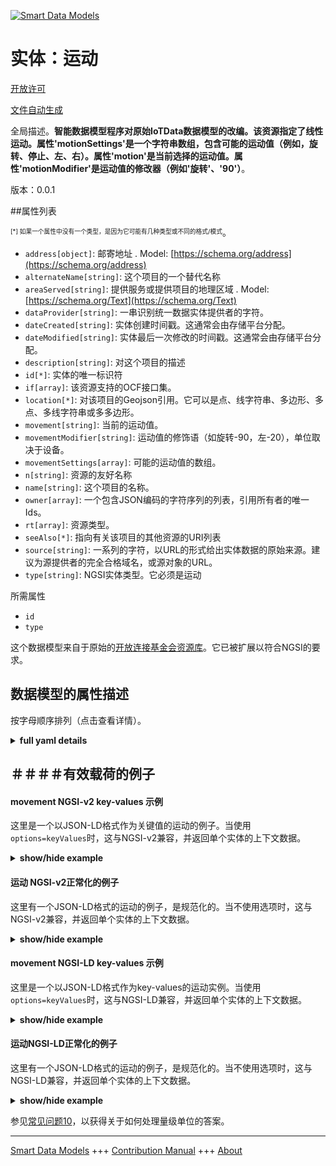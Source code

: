 <!-- 10-Header -->  
[![Smart Data Models](https://smartdatamodels.org/wp-content/uploads/2022/01/SmartDataModels_logo.png "Logo")](https://smartdatamodels.org)  
实体：运动  
=====<!-- /10-Header -->  
<!-- 15-License -->  
[开放许可](https://github.com/smart-data-models//dataModel.OCF/blob/master/movement/LICENSE.md)  
[文件自动生成](https://docs.google.com/presentation/d/e/2PACX-1vTs-Ng5dIAwkg91oTTUdt8ua7woBXhPnwavZ0FxgR8BsAI_Ek3C5q97Nd94HS8KhP-r_quD4H0fgyt3/pub?start=false&loop=false&delayms=3000#slide=id.gb715ace035_0_60)  
<!-- /15-License -->  
<!-- 20-Description -->  
全局描述。**智能数据模型程序对原始IoTData数据模型的改编。该资源指定了线性运动。属性'motionSettings'是一个字符串数组，包含可能的运动值（例如，旋转、停止、左、右）。属性'motion'是当前选择的运动值。属性'motionModifier'是运动值的修改器（例如'旋转'、'90'）**。  
版本：0.0.1  
<!-- /20-Description -->  
<!-- 30-PropertiesList -->  

##属性列表  

<sup><sub>[*] 如果一个属性中没有一个类型，是因为它可能有几种类型或不同的格式/模式</sub></sup>。  
- `address[object]`: 邮寄地址  . Model: [https://schema.org/address](https://schema.org/address)- `alternateName[string]`: 这个项目的一个替代名称  - `areaServed[string]`: 提供服务或提供项目的地理区域  . Model: [https://schema.org/Text](https://schema.org/Text)- `dataProvider[string]`: 一串识别统一数据实体提供者的字符。  - `dateCreated[string]`: 实体创建时间戳。这通常会由存储平台分配。  - `dateModified[string]`: 实体最后一次修改的时间戳。这通常会由存储平台分配。  - `description[string]`: 对这个项目的描述  - `id[*]`: 实体的唯一标识符  - `if[array]`: 该资源支持的OCF接口集。  - `location[*]`: 对该项目的Geojson引用。它可以是点、线字符串、多边形、多点、多线字符串或多多边形。  - `movement[string]`: 当前的运动值。  - `movementModifier[string]`: 运动值的修饰语（如旋转-90，左-20），单位取决于设备。  - `movementSettings[array]`: 可能的运动值的数组。  - `n[string]`: 资源的友好名称  - `name[string]`: 这个项目的名称。  - `owner[array]`: 一个包含JSON编码的字符序列的列表，引用所有者的唯一Ids。  - `rt[array]`: 资源类型。  - `seeAlso[*]`: 指向有关该项目的其他资源的URI列表  - `source[string]`: 一系列的字符，以URL的形式给出实体数据的原始来源。建议为源提供者的完全合格域名，或源对象的URL。  - `type[string]`: NGSI实体类型。它必须是运动  <!-- /30-PropertiesList -->  
<!-- 35-RequiredProperties -->  
所需属性  
- `id`  - `type`  <!-- /35-RequiredProperties -->  
<!-- 40-RequiredProperties -->  
这个数据模型来自于原始的[开放连接基金会资源库](https://github.com/openconnectivityfoundation/IoTDataModels)。它已被扩展以符合NGSI的要求。  
<!-- /40-RequiredProperties -->  
<!-- 50-DataModelHeader -->  
## 数据模型的属性描述  
按字母顺序排列（点击查看详情）。  
<!-- /50-DataModelHeader -->  
<!-- 60-ModelYaml -->  
<details><summary><strong>full yaml details</strong></summary>    
```yaml  
movement:    
  description: 'Smart Data Models Program adaptation of the original IoTData data Models. This Resource specifies linear movement. The Property ''movementSettings'' is an array of strings containing possible movement values (e.g. spin, stop, left, right). The Property ''movement'' is the currently selected movement value. The Property ''movementModifier'' is a modifier to the movement value (e.g. ''spin'', ''90'') '    
  properties:    
    address:    
      description: 'The mailing address'    
      properties:    
        addressCountry:    
          description: 'Property. The country. For example, Spain. Model:''https://schema.org/addressCountry'''    
          type: string    
        addressLocality:    
          description: 'Property. The locality in which the street address is, and which is in the region. Model:''https://schema.org/addressLocality'''    
          type: string    
        addressRegion:    
          description: 'Property. The region in which the locality is, and which is in the country. Model:''https://schema.org/addressRegion'''    
          type: string    
        postOfficeBoxNumber:    
          description: 'Property. The post office box number for PO box addresses. For example, 03578. Model:''https://schema.org/postOfficeBoxNumber'''    
          type: string    
        postalCode:    
          description: 'Property. The postal code. For example, 24004. Model:''https://schema.org/https://schema.org/postalCode'''    
          type: string    
        streetAddress:    
          description: 'Property. The street address. Model:''https://schema.org/streetAddress'''    
          type: string    
      type: object    
      x-ngsi:    
        model: https://schema.org/address    
        type: Property    
    alternateName:    
      description: 'An alternative name for this item'    
      type: string    
      x-ngsi:    
        type: Property    
    areaServed:    
      description: 'The geographic area where a service or offered item is provided'    
      type: string    
      x-ngsi:    
        model: https://schema.org/Text    
        type: Property    
    dataProvider:    
      description: 'A sequence of characters identifying the provider of the harmonised data entity.'    
      type: string    
      x-ngsi:    
        type: Property    
    dateCreated:    
      description: 'Entity creation timestamp. This will usually be allocated by the storage platform.'    
      format: date-time    
      type: string    
      x-ngsi:    
        type: Property    
    dateModified:    
      description: 'Timestamp of the last modification of the entity. This will usually be allocated by the storage platform.'    
      format: date-time    
      type: string    
      x-ngsi:    
        type: Property    
    description:    
      description: 'A description of this item'    
      type: string    
      x-ngsi:    
        type: Property    
    id:    
      anyOf: &movement_-_properties_-_owner_-_items_-_anyof    
        - description: 'Property. Identifier format of any NGSI entity'    
          maxLength: 256    
          minLength: 1    
          pattern: ^[\w\-\.\{\}\$\+\*\[\]`|~^@!,:\\]+$    
          type: string    
        - description: 'Property. Identifier format of any NGSI entity'    
          format: uri    
          type: string    
      description: 'Unique identifier of the entity'    
      x-ngsi:    
        type: Property    
    if:    
      description: 'The OCF Interface set supported by this Resource.'    
      items:    
        enum:    
          - oic.if.s    
          - oic.if.baseline    
        type: string    
      minItems: 2    
      readOnly: true    
      type: array    
      uniqueItems: true    
      x-ngsi:    
        type: Property    
    location:    
      description: 'Geojson reference to the item. It can be Point, LineString, Polygon, MultiPoint, MultiLineString or MultiPolygon'    
      oneOf:    
        - description: 'Geoproperty. Geojson reference to the item. Point'    
          properties:    
            bbox:    
              items:    
                type: number    
              minItems: 4    
              type: array    
            coordinates:    
              items:    
                type: number    
              minItems: 2    
              type: array    
            type:    
              enum:    
                - Point    
              type: string    
          required:    
            - type    
            - coordinates    
          title: 'GeoJSON Point'    
          type: object    
        - description: 'Geoproperty. Geojson reference to the item. LineString'    
          properties:    
            bbox:    
              items:    
                type: number    
              minItems: 4    
              type: array    
            coordinates:    
              items:    
                items:    
                  type: number    
                minItems: 2    
                type: array    
              minItems: 2    
              type: array    
            type:    
              enum:    
                - LineString    
              type: string    
          required:    
            - type    
            - coordinates    
          title: 'GeoJSON LineString'    
          type: object    
        - description: 'Geoproperty. Geojson reference to the item. Polygon'    
          properties:    
            bbox:    
              items:    
                type: number    
              minItems: 4    
              type: array    
            coordinates:    
              items:    
                items:    
                  items:    
                    type: number    
                  minItems: 2    
                  type: array    
                minItems: 4    
                type: array    
              type: array    
            type:    
              enum:    
                - Polygon    
              type: string    
          required:    
            - type    
            - coordinates    
          title: 'GeoJSON Polygon'    
          type: object    
        - description: 'Geoproperty. Geojson reference to the item. MultiPoint'    
          properties:    
            bbox:    
              items:    
                type: number    
              minItems: 4    
              type: array    
            coordinates:    
              items:    
                items:    
                  type: number    
                minItems: 2    
                type: array    
              type: array    
            type:    
              enum:    
                - MultiPoint    
              type: string    
          required:    
            - type    
            - coordinates    
          title: 'GeoJSON MultiPoint'    
          type: object    
        - description: 'Geoproperty. Geojson reference to the item. MultiLineString'    
          properties:    
            bbox:    
              items:    
                type: number    
              minItems: 4    
              type: array    
            coordinates:    
              items:    
                items:    
                  items:    
                    type: number    
                  minItems: 2    
                  type: array    
                minItems: 2    
                type: array    
              type: array    
            type:    
              enum:    
                - MultiLineString    
              type: string    
          required:    
            - type    
            - coordinates    
          title: 'GeoJSON MultiLineString'    
          type: object    
        - description: 'Geoproperty. Geojson reference to the item. MultiLineString'    
          properties:    
            bbox:    
              items:    
                type: number    
              minItems: 4    
              type: array    
            coordinates:    
              items:    
                items:    
                  items:    
                    items:    
                      type: number    
                    minItems: 2    
                    type: array    
                  minItems: 4    
                  type: array    
                type: array    
              type: array    
            type:    
              enum:    
                - MultiPolygon    
              type: string    
          required:    
            - type    
            - coordinates    
          title: 'GeoJSON MultiPolygon'    
          type: object    
      x-ngsi:    
        type: Geoproperty    
    movement:    
      description: 'The current movement value.'    
      type: string    
      x-ngsi:    
        type: Property    
    movementModifier:    
      description: 'The modifier to the movement value (e.g. spin-90, left-20), units are device dependent.'    
      type: string    
      x-ngsi:    
        type: Property    
    movementSettings:    
      description: 'The array of possible movement values.'    
      items:    
        type: string    
      readOnly: true    
      type: array    
      x-ngsi:    
        type: Property    
    n:    
      description: 'Friendly name of the Resource'    
      maxLength: 64    
      readOnly: true    
      type: string    
      x-ngsi:    
        type: Property    
    name:    
      description: 'The name of this item.'    
      type: string    
      x-ngsi:    
        type: Property    
    owner:    
      description: 'A List containing a JSON encoded sequence of characters referencing the unique Ids of the owner(s)'    
      items:    
        anyOf: *movement_-_properties_-_owner_-_items_-_anyof    
        description: 'Property. Unique identifier of the entity'    
      type: array    
      x-ngsi:    
        type: Property    
    rt:    
      description: 'The Resource Type.'    
      items:    
        enum:    
          - oic.r.movement.linear    
        maxLength: 64    
        type: string    
      minItems: 1    
      readOnly: true    
      type: array    
      uniqueItems: true    
      x-ngsi:    
        type: Property    
    seeAlso:    
      description: 'list of uri pointing to additional resources about the item'    
      oneOf:    
        - items:    
            format: uri    
            type: string    
          minItems: 1    
          type: array    
        - format: uri    
          type: string    
      x-ngsi:    
        type: Property    
    source:    
      description: 'A sequence of characters giving the original source of the entity data as a URL. Recommended to be the fully qualified domain name of the source provider, or the URL to the source object.'    
      type: string    
      x-ngsi:    
        type: Property    
    type:    
      description: 'NGSI entity type. It has to be movement'    
      enum:    
        - movement    
      type: string    
      x-ngsi:    
        type: Property    
  required:    
    - id    
    - type    
  type: object    
  x-derived-from: https://github.com/OpenInterConnect/IoTDataModels/blob/master/movementResURI.swagger.json    
  x-disclaimer: 'Redistribution and use in source and binary forms, with or without modification, are permitted  provided that the license conditions are met. Copyleft (c) 2021 Contributors to Smart Data Models Program'    
  x-license-url: https://github.com/smart-data-models/dataModel.OCF/blob/master/movement/LICENSE.md    
  x-model-schema: https://smart-data-models.github.io/dataModel.IoTDataModels/movement/schema.json    
  x-model-tags: OCF    
  x-version: 0.0.1    
```  
</details>    
<!-- /60-ModelYaml -->  
<!-- 70-MiddleNotes -->  
<!-- /70-MiddleNotes -->  
<!-- 80-Examples -->  
## ＃＃＃＃有效载荷的例子  
#### movement NGSI-v2 key-values 示例  
这里是一个以JSON-LD格式作为关键值的运动的例子。当使用`options=keyValues`时，这与NGSI-v2兼容，并返回单个实体的上下文数据。  
<details><summary><strong>show/hide example</strong></summary>    
```json  
{  
  "id": "urn:ngsi-ld:movement:id:CPZE:29185997",  
  "dateCreated": "2014-08-15T05:57:18Z",  
  "dateModified": "1990-04-02T03:13:24Z",  
  "source": "Billion parent city country citizen benefit order try. Sport hear very research. In series vote.",  
  "name": "Between next production plant else want. Never during care goal people machine.",  
  "alternateName": "Carry owner letter sure shake later into. Television people tell center teacher game sit.",  
  "description": "Choose throughout school civil grow writer food. Language treat around travel brother their. Rich open machine at. Himself cut them live product region.",  
  "dataProvider": "For door this agent another management size. Office upon strong way. Charge good although lot food body.",  
  "owner": [  
    "urn:ngsi-ld:movement:items:TNVL:40980728",  
    "urn:ngsi-ld:movement:items:VRHP:35252843"  
  ],  
  "seeAlso": [  
    "urn:ngsi-ld:movement:items:JPAP:34694458",  
    "urn:ngsi-ld:movement:items:RDOR:34337888"  
  ],  
  "location": {  
    "type": "Point",  
    "coordinates": [  
      60.96489,  
      46.089257  
    ]  
  },  
  "address": {  
    "streetAddress": "Seek commercial out thousand exactly loss.",  
    "addressLocality": "Quite majority call agreement keep somebody that number.",  
    "addressRegion": "Rise lead imagine strategy future country girl. Family ahead effort pattern view effort writer. Every entire sell star product hand. President gun example nor.",  
    "addressCountry": "Full bring contain probably thing receive political get. National increase which stop hope must always.",  
    "postalCode": "Any herself same father teach involve seven indeed. Fish might ten goal.",  
    "postOfficeBoxNumber": "Unit step environmental finally. Process beautiful meeting seat. Use race out whole message success. Store real environmental try."  
  },  
  "areaServed": "Meet foreign Congress receive ahead year add. Child poor memory remain hot argue."  
}  
```  
</details>  
#### 运动 NGSI-v2正常化的例子  
这里有一个JSON-LD格式的运动的例子，是规范化的。当不使用选项时，这与NGSI-v2兼容，并返回单个实体的上下文数据。  
<details><summary><strong>show/hide example</strong></summary>    
```json  
{  
  "id": {  
    "type": "string",  
    "value": "urn:ngsi-ld:movement:id:CPZE:29185997"  
  },  
  "dateCreated": {  
    "format": "date-time",  
    "type": "string",  
    "value": "2014-08-15T05:57:18Z"  
  },  
  "dateModified": {  
    "format": "date-time",  
    "type": "string",  
    "value": "1990-04-02T03:13:24Z"  
  },  
  "source": {  
    "type": "string",  
    "value": "Billion parent city country citizen benefit order try. Sport hear very research. In series vote."  
  },  
  "name": {  
    "type": "string",  
    "value": "Between next production plant else want. Never during care goal people machine."  
  },  
  "alternateName": {  
    "type": "string",  
    "value": "Carry owner letter sure shake later into. Television people tell center teacher game sit."  
  },  
  "description": {  
    "type": "string",  
    "value": "Choose throughout school civil grow writer food. Language treat around travel brother their. Rich open machine at. Himself cut them live product region."  
  },  
  "dataProvider": {  
    "type": "string",  
    "value": "For door this agent another management size. Office upon strong way. Charge good although lot food body."  
  },  
  "owner": {  
    "type": "array",  
    "value": [  
      "urn:ngsi-ld:movement:items:TNVL:40980728",  
      "urn:ngsi-ld:movement:items:VRHP:35252843"  
    ]  
  },  
  "seeAlso": {  
    "type": "array",  
    "value": [  
      "urn:ngsi-ld:movement:items:JPAP:34694458",  
      "urn:ngsi-ld:movement:items:RDOR:34337888"  
    ]  
  },  
  "location": {  
    "type": "object",  
    "value": {  
      "type": "Point",  
      "coordinates": [  
        60.96489,  
        46.089257  
      ]  
    }  
  },  
  "address": {  
    "type": "object",  
    "value": {  
      "streetAddress": "Seek commercial out thousand exactly loss.",  
      "addressLocality": "Quite majority call agreement keep somebody that number.",  
      "addressRegion": "Rise lead imagine strategy future country girl. Family ahead effort pattern view effort writer. Every entire sell star product hand. President gun example nor.",  
      "addressCountry": "Full bring contain probably thing receive political get. National increase which stop hope must always.",  
      "postalCode": "Any herself same father teach involve seven indeed. Fish might ten goal.",  
      "postOfficeBoxNumber": "Unit step environmental finally. Process beautiful meeting seat. Use race out whole message success. Store real environmental try."  
    }  
  },  
  "areaServed": {  
    "type": "string",  
    "value": "Meet foreign Congress receive ahead year add. Child poor memory remain hot argue."  
  }  
}  
```  
</details>  
#### movement NGSI-LD key-values 示例  
这里是一个以JSON-LD格式作为key-values的运动实例。当使用`options=keyValues`时，这与NGSI-LD兼容，并返回单个实体的上下文数据。  
<details><summary><strong>show/hide example</strong></summary>    
```json  
{  
    "id": "urn:ngsi-ld:movement:id:CPZE:29185997",  
    "dateCreated": "2014-08-15T05:57:18Z",  
    "dateModified": "1990-04-02T03:13:24Z",  
    "source": "Billion parent city country citizen benefit order try. Sport hear very research. In series vote.",  
    "name": "Between next production plant else want. Never during care goal people machine.",  
    "alternateName": "Carry owner letter sure shake later into. Television people tell center teacher game sit.",  
    "description": "Choose throughout school civil grow writer food. Language treat around travel brother their. Rich open machine at. Himself cut them live product region.",  
    "dataProvider": "For door this agent another management size. Office upon strong way. Charge good although lot food body.",  
    "owner": [  
        "urn:ngsi-ld:movement:items:TNVL:40980728",  
        "urn:ngsi-ld:movement:items:VRHP:35252843"  
    ],  
    "seeAlso": [  
        "urn:ngsi-ld:movement:items:JPAP:34694458",  
        "urn:ngsi-ld:movement:items:RDOR:34337888"  
    ],  
    "location": {  
        "type": "Point",  
        "coordinates": [  
            60.96489,  
            46.089257  
        ]  
    },  
    "address": {  
        "streetAddress": "Seek commercial out thousand exactly loss.",  
        "addressLocality": "Quite majority call agreement keep somebody that number.",  
        "addressRegion": "Rise lead imagine strategy future country girl. Family ahead effort pattern view effort writer. Every entire sell star product hand. President gun example nor.",  
        "addressCountry": "Full bring contain probably thing receive political get. National increase which stop hope must always.",  
        "postalCode": "Any herself same father teach involve seven indeed. Fish might ten goal.",  
        "postOfficeBoxNumber": "Unit step environmental finally. Process beautiful meeting seat. Use race out whole message success. Store real environmental try."  
    },  
    "areaServed": "Meet foreign Congress receive ahead year add. Child poor memory remain hot argue.",  
    "@context": [  
        "https://smartdatamodels.org/context.jsonld",  
        "https://raw.githubusercontent.com/smart-data-models/dataModel.OCF/master/context.jsonld"  
    ]  
}  
```  
</details>  
#### 运动NGSI-LD正常化的例子  
这里有一个JSON-LD格式的运动的例子，是规范化的。当不使用选项时，这与NGSI-LD兼容，并返回单个实体的上下文数据。  
<details><summary><strong>show/hide example</strong></summary>    
```json  
{  
    "id": "urn:ngsi-ld:movement:id:LSYB:95630304",  
    "dateCreated": {  
        "type": "Property",  
        "value": {  
            "@type": "DateTime",  
            "@value": "1971-12-27T13:20:41Z"  
        }  
    },  
    "dateModified": {  
        "type": "Property",  
        "value": {  
            "@type": "DateTime",  
            "@value": "1995-01-31T13:08:29Z"  
        }  
    },  
    "source": {  
        "type": "Property",  
        "value": "City school take chair cover. Technology range usually throughout product. Factor light adult will law."  
    },  
    "name": {  
        "type": "Property",  
        "value": "Community pull agreement too really. Scientist morning energy table in."  
    },  
    "alternateName": {  
        "type": "Property",  
        "value": "Million hit weight."  
    },  
    "description": {  
        "type": "Property",  
        "value": "Fear fill class buy activity. Determine recent area financial doctor. Check his then very give represent."  
    },  
    "dataProvider": {  
        "type": "Property",  
        "value": "Across enough attention reflect exactly morning president effect. Actually arm professor face strategy picture. Century until building indeed wide protect."  
    },  
    "owner": {  
        "type": "Property",  
        "value": [  
            "urn:ngsi-ld:movement:items:YUWD:58118313",  
            "urn:ngsi-ld:movement:items:SYOW:19929938"  
        ]  
    },  
    "seeAlso": {  
        "type": "Property",  
        "value": [  
            "urn:ngsi-ld:movement:items:NTLC:79497614"  
        ]  
    },  
    "location": {  
        "type": "Property",  
        "value": {  
            "type": "Point",  
            "coordinates": [  
                -77.6253045,  
                154.659618  
            ]  
        }  
    },  
    "address": {  
        "type": "Property",  
        "value": {  
            "streetAddress": "Collection event ago fly. Who know want program myself. Even one adult organization discover its travel.",  
            "addressLocality": "Baby contain view friend gas type. Good shoulder safe appear eight. Present born specific certainly range despite game.",  
            "addressRegion": "Difference not bank great. Water character throughout thus wonder claim.",  
            "addressCountry": "Likely glass before animal fear order. North technology attorney suffer catch message where.",  
            "postalCode": "Class hair say. Artist rate argue begin modern. Product north matter television student mention age.",  
            "postOfficeBoxNumber": "Moment play son ago anything study. Citizen happy detail car account though. Short enjoy resource soon use."  
        }  
    },  
    "areaServed": {  
        "type": "Property",  
        "value": "Practice national voice statement approach. Language very black bit. Green ten serve true. Anything rate generation."  
    },  
    "@context": [  
        "https://smartdatamodels.org/context.jsonld",  
        "https://raw.githubusercontent.com/smart-data-models/dataModel.OCF/master/context.jsonld"  
    ]  
}  
```  
</details><!-- /80-Examples -->  
<!-- 90-FooterNotes -->  
<!-- /90-FooterNotes -->  
<!-- 95-Units -->  
参见[常见问题10](https://smartdatamodels.org/index.php/faqs/)，以获得关于如何处理量级单位的答案。  
<!-- /95-Units -->  
<!-- 97-LastFooter -->  
---  
[Smart Data Models](https://smartdatamodels.org) +++ [Contribution Manual](https://bit.ly/contribution_manual) +++ [About](https://bit.ly/Introduction_SDM)<!-- /97-LastFooter -->  
